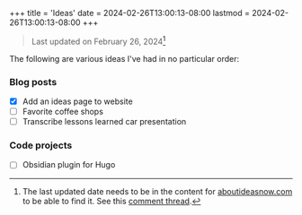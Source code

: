 +++
title = 'Ideas'
date = 2024-02-26T13:00:13-08:00
lastmod = 2024-02-26T13:00:13-08:00
+++

> Last updated on February 26, 2024[^1]

The following are various ideas I've had in no particular order:

### Blog posts
- [x] Add an ideas page to website
- [ ] Favorite coffee shops
- [ ] Transcribe lessons learned car presentation

### Code projects
- [ ] Obsidian plugin for Hugo

[^1]: The last updated date needs to be in the content for [aboutideasnow.com](https://aboutideasnow.com) to be able to find it. See this [comment thread](https://news.ycombinator.com/item?id=39513180).

